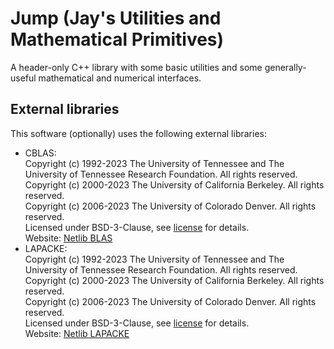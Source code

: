 # Jump (Jay's Utilities and Mathematical Primitives)

A header-only C++ library with some basic utilities and some generally-useful
mathematical and numerical interfaces.

## External libraries

This software (optionally) uses the following external libraries:
- CBLAS:  
    Copyright (c) 1992-2023 The University of Tennessee and The University of Tennessee Research Foundation.  All rights reserved.  
    Copyright (c) 2000-2023 The University of California Berkeley. All rights reserved.  
    Copyright (c) 2006-2023 The University of Colorado Denver.  All rights reserved.  
    Licensed under BSD-3-Clause, see [license](external/LICENSE.BSD-3-Clause) for details.  
    Website: [Netlib BLAS](https://www.netlib.org/blas/)
- LAPACKE:  
    Copyright (c) 1992-2023 The University of Tennessee and The University of Tennessee Research Foundation.  All rights reserved.  
    Copyright (c) 2000-2023 The University of California Berkeley. All rights reserved.  
    Copyright (c) 2006-2023 The University of Colorado Denver.  All rights reserved.  
    Licensed under BSD-3-Clause, see [license](external/LICENSE.BSD-3-Clause) for details.  
    Website: [Netlib LAPACKE](https://www.netlib.org/lapack/lapacke/)
